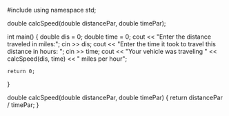 #include <iostream>
using namespace std;

double calcSpeed(double distancePar, double timePar);

int main() 
{
    double dis = 0;
    double time = 0;
    cout << "Enter the distance traveled in miles:";
    cin >> dis;
    cout << "Enter the time it took to travel this distance in hours: ";
    cin >> time;
    cout << "Your vehicle was traveling " << calcSpeed(dis, time) << " miles per hour";

    return 0;
}

double calcSpeed(double distancePar, double timePar)
{
    return distancePar / timePar;
}
